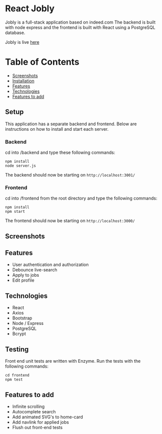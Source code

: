 # React Jobly

Jobly is a full-stack application based on indeed.com 
The backend is built with node express and the frontend is built with React using a PostgreSQL database.

Jobly is live [here](https://jobly-app-frontend.herokuapp.com/)

# Table of Contents
- [Screenshots](#screenshots)
- [Installation](#installation)
- [Features](#features)
- [Technologies](#technologies)
- [Features to add](#features-to-add)

## Setup

This application has a separate backend and frontend. Below are instructions on how to install and start each server.
### Backend
cd into /backend and type these following commands:

```
npm install
node server.js
```
The backend should now be starting on `http://localhost:3001/`

### Frontend
cd into /frontend from the root directory and type the following commands:

```
npm install
npm start
```
The frontend should now be starting on `http://localhost:3000/`

## Screenshots

<!-- ![Alt text](/frontend/public/images/jobly-home.png?raw=true "Home")
![Alt text](/frontend/public/images/jobly-companies.png?raw=true "Companies")
![Alt text](/frontend/public/images/jobly-company.png?raw=true "Single company and its' jobs")
![Alt text](/frontend/public/images/jobly-jobs.png?raw=true "Jobs")
![Alt text](/frontend/public/images/jobly-jobs-filtered.png?raw=true "Jobs filtered by salary and text simultaneously") -->


## Features

- User authentication and authorization
- Debounce live-search
- Apply to jobs
- Edit profile

## Technologies

- React
- Axios
- Bootstrap
- Node / Express 
- PostgreSQL
- Bcrypt

## Testing 

Front end unit tests are written with Enzyme. Run the tests with the following commands: 

```
cd frontend
npm test
```

## Features to add

- Infinite scrolling
- Autocomplete search
- Add animated SVG's to home-card
- Add navlink for applied jobs
- Flush out front-end tests
